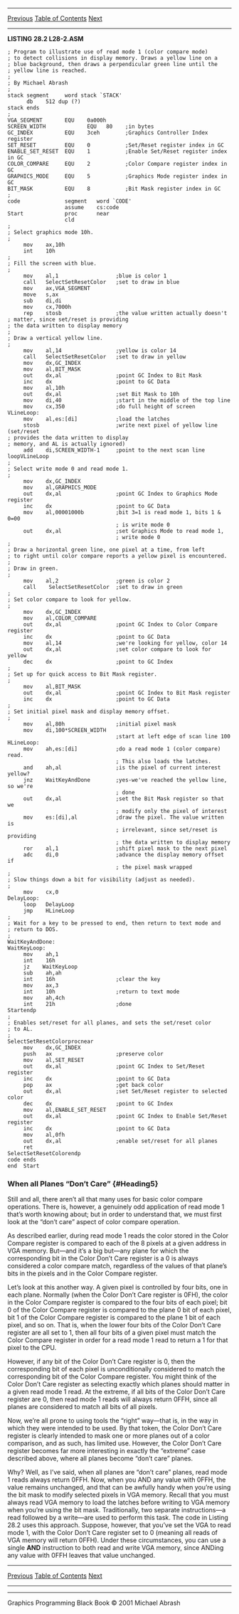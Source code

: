   ------------------------ --------------------------------- --------------------
  [Previous](28-03.html)   [Table of Contents](index.html)   [Next](28-05.html)
  ------------------------ --------------------------------- --------------------

**LISTING 28.2 L28-2.ASM**

    ; Program to illustrate use of read mode 1 (color compare mode)
    ; to detect collisions in display memory. Draws a yellow line on a
    ; blue background, then draws a perpendicular green line until the
    ; yellow line is reached.
    ;
    ; By Michael Abrash
    ;
    stack segment     word stack `STACK'
          db    512 dup (?)
    stack ends
    ;
    VGA_SEGMENT       EQU    0a000h
    SCREEN_WIDTH             EQU   80    ;in bytes
    GC_INDEX          EQU    3ceh        ;Graphics Controller Index register
    SET_RESET         EQU    0           ;Set/Reset register index in GC
    ENABLE_SET_RESET  EQU    1           ;Enable Set/Reset register index in GC
    COLOR_COMPARE     EQU    2           ;Color Compare register index in GC
    GRAPHICS_MODE     EQU    5           ;Graphics Mode register index in GC
    BIT_MASK          EQU    8           ;Bit Mask register index in GC
    ;
    code              segment   word `CODE'
                      assume    cs:code
    Start             proc      near
                      cld
    ;
    ; Select graphics mode 10h.
    ;
         mov    ax,10h
         int    10h
    ;
    ; Fill the screen with blue.
    ;
         mov    al,1                  ;blue is color 1
         call   SelectSetResetColor   ;set to draw in blue
         mov    ax,VGA_SEGMENT
         move   s,ax
         sub    di,di
         mov    cx,7000h
         rep    stosb                 ;the value written actually doesn't
    ; matter, since set/reset is providing
    ; the data written to display memory
    ;
    ; Draw a vertical yellow line.
    ;
         mov    al,14                 ;yellow is color 14
         call   SelectSetResetColor   ;set to draw in yellow
         mov    dx,GC_INDEX
         mov    al,BIT_MASK
         out    dx,al                 ;point GC Index to Bit Mask
         inc    dx                    ;point to GC Data
         mov    al,10h
         out    dx,al                 ;set Bit Mask to 10h
         mov    di,40                 ;start in the middle of the top line
         mov    cx,350                ;do full height of screen
    VLineLoop:
         mov    al,es:[di]            ;load the latches
         stosb                        ;write next pixel of yellow line (set/reset
    ; provides the data written to display
    ; memory, and AL is actually ignored)
         add    di,SCREEN_WIDTH-1     ;point to the next scan line
    loopVLineLoop
    ;
    ; Select write mode 0 and read mode 1.
    ;
         mov    dx,GC_INDEX
         mov    al,GRAPHICS_MODE
         out    dx,al                 ;point GC Index to Graphics Mode register
         inc    dx                    ;point to GC Data
         mov    al,00001000b          ;bit 3=1 is read mode 1, bits 1 & 0=00
                                      ; is write mode 0
         out    dx,al                 ;set Graphics Mode to read mode 1,
                                      ; write mode 0
    ;
    ; Draw a horizontal green line, one pixel at a time, from left
    ; to right until color compare reports a yellow pixel is encountered.
    ;
    ; Draw in green.
    ;
         mov    al,2                  ;green is color 2
         call    SelectSetResetColor  ;set to draw in green
    ;
    ; Set color compare to look for yellow.
    ;
         mov    dx,GC_INDEX
         mov    al,COLOR_COMPARE
         out    dx,al                 ;point GC Index to Color Compare register
         inc    dx                    ;point to GC Data
         mov    al,14                 ;we're looking for yellow, color 14
         out    dx,al                 ;set color compare to look for yellow
         dec    dx                    ;point to GC Index
    ;
    ; Set up for quick access to Bit Mask register.
    ;
         mov    al,BIT_MASK
         out    dx,al                 ;point GC Index to Bit Mask register
         inc    dx                    ;point to GC Data
    ;
    ; Set initial pixel mask and display memory offset.
    ;
         mov    al,80h                ;initial pixel mask
         mov    di,100*SCREEN_WIDTH
                                      ;start at left edge of scan line 100
    HLineLoop:
         mov    ah,es:[di]            ;do a read mode 1 (color compare) read.
                                      ; This also loads the latches.
         and    ah,al                 ;is the pixel of current interest yellow?
         jnz    WaitKeyAndDone        ;yes-we've reached the yellow line, so we're
                                      ; done
         out    dx,al                 ;set the Bit Mask register so that we
                                      ; modify only the pixel of interest
         mov    es:[di],al            ;draw the pixel. The value written is
                                      ; irrelevant, since set/reset is providing
                                      ; the data written to display memory
         ror    al,1                  ;shift pixel mask to the next pixel
         adc    di,0                  ;advance the display memory offset if
                                      ; the pixel mask wrapped
    ;
    ; Slow things down a bit for visibility (adjust as needed).
    ;
         mov    cx,0
    DelayLoop:
         loop   DelayLoop
         jmp    HLineLoop
    ;
    ; Wait for a key to be pressed to end, then return to text mode and
    ; return to DOS.
    ;
    WaitKeyAndDone:
    WaitKeyLoop:
         mov    ah,1
         int    16h
         jz    WaitKeyLoop
         sub    ah,ah
         int    16h                   ;clear the key
         mov    ax,3
         int    10h                   ;return to text mode
         mov    ah,4ch
         int    21h                   ;done
    Startendp
    ;
    ; Enables set/reset for all planes, and sets the set/reset color
    ; to AL.
    ;
    SelectSetResetColorprocnear
         mov    dx,GC_INDEX
         push   ax                    ;preserve color
         mov    al,SET_RESET
         out    dx,al                 ;point GC Index to Set/Reset register
         inc    dx                    ;point to GC Data
         pop    ax                    ;get back color
         out    dx,al                 ;set Set/Reset register to selected color
         dec    dx                    ;point to GC Index
         mov    al,ENABLE_SET_RESET
         out    dx,al                 ;point GC Index to Enable Set/Reset register
         inc    dx                    ;point to GC Data
         mov    al,0fh
         out    dx,al                 ;enable set/reset for all planes
         ret
    SelectSetResetColorendp
    code ends
    end  Start

### When all Planes “Don’t Care” {#Heading5}

Still and all, there aren’t all that many uses for basic color compare
operations. There is, however, a genuinely odd application of read mode
1 that’s worth knowing about; but in order to understand that, we must
first look at the “don’t care” aspect of color compare operation.

As described earlier, during read mode 1 reads the color stored in the
Color Compare register is compared to each of the 8 pixels at a given
address in VGA memory. But—and it’s a big but—any plane for which the
corresponding bit in the Color Don’t Care register is a 0 is always
considered a color compare match, regardless of the values of that
plane’s bits in the pixels and in the Color Compare register.

Let’s look at this another way. A given pixel is controlled by four
bits, one in each plane. Normally (when the Color Don’t Care register is
0FH), the color in the Color Compare register is compared to the four
bits of each pixel; bit 0 of the Color Compare register is compared to
the plane 0 bit of each pixel, bit 1 of the Color Compare register is
compared to the plane 1 bit of each pixel, and so on. That is, when the
lower four bits of the Color Don’t Care register are all set to 1, then
all four bits of a given pixel must match the Color Compare register in
order for a read mode 1 read to return a 1 for that pixel to the CPU.

However, if any bit of the Color Don’t Care register is 0, then the
corresponding bit of each pixel is unconditionally considered to match
the corresponding bit of the Color Compare register. You might think of
the Color Don’t Care register as selecting exactly which planes should
matter in a given read mode 1 read. At the extreme, if all bits of the
Color Don’t Care register are 0, then read mode 1 reads will always
return 0FFH, since all planes are considered to match all bits of all
pixels.

Now, we’re all prone to using tools the “right” way—that is, in the way
in which they were intended to be used. By that token, the Color Don’t
Care register is clearly intended to mask one or more planes out of a
color comparison, and as such, has limited use. However, the Color Don’t
Care register becomes far more interesting in exactly the “extreme” case
described above, where all planes become “don’t care” planes.

Why? Well, as I’ve said, when all planes are “don’t care” planes, read
mode 1 reads always return 0FFH. Now, when you AND any value with 0FFH,
the value remains unchanged, and that can be awfully handy when you’re
using the bit mask to modify selected pixels in VGA memory. Recall that
you must always read VGA memory to load the latches before writing to
VGA memory when you’re using the bit mask. Traditionally, two separate
instructions—a read followed by a write—are used to perform this task.
The code in Listing 28.2 uses this approach. Suppose, however, that
you’ve set the VGA to read mode 1, with the Color Don’t Care register
set to 0 (meaning all reads of VGA memory will return 0FFH). Under these
circumstances, you can use a single **AND** instruction to both read and
write VGA memory, since ANDing any value with 0FFH leaves that value
unchanged.

  ------------------------ --------------------------------- --------------------
  [Previous](28-03.html)   [Table of Contents](index.html)   [Next](28-05.html)
  ------------------------ --------------------------------- --------------------

* * * * *

Graphics Programming Black Book © 2001 Michael Abrash
